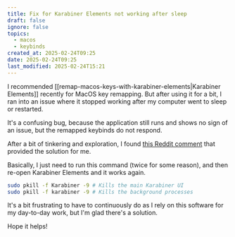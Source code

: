 ```yaml
---
title: Fix for Karabiner Elements not working after sleep
draft: false
ignore: false
topics:
  - macos
  - keybinds
created_at: 2025-02-24T09:25
date: 2025-02-24T09:25
last_modified: 2025-02-24T15:21
---
```


I recommended [[remap-macos-keys-with-karabiner-elements|Karabiner Elements]] recently for MacOS key remapping. But after using it for a bit, I ran into an issue where it stopped working after my computer went to sleep or restarted.

It's a confusing bug, because the application still runs and shows no sign of an issue, but the remapped keybinds do not respond.

After a bit of tinkering and exploration, I found [this Reddit comment](https://www.reddit.com/r/Karabiner/comments/15z0cv5/comment/jy7klhn/?utm_source=share&utm_medium=web3x&utm_name=web3xcss&utm_term=1&utm_content=share_button) that provided the solution for me.

Basically, I just need to run this command (twice for some reason), and then re-open Karabiner Elements and it works again.

```bash
sudo pkill -f Karabiner -9 # Kills the main Karabiner UI
sudo pkill -f karabiner -9 # Kills the background processes
```

It's a bit frustrating to have to continuously do as I rely on this software for my day-to-day work, but I'm glad there's a solution.

Hope it helps!
